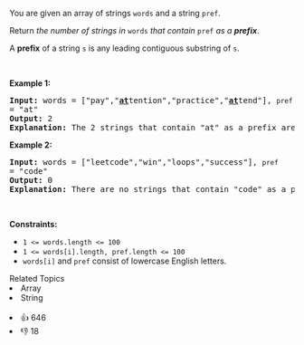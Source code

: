 <p>You are given an array of strings <code>words</code> and a string <code>pref</code>.</p>

<p>Return <em>the number of strings in </em><code>words</code><em> that contain </em><code>pref</code><em> as a <strong>prefix</strong></em>.</p>

<p>A <strong>prefix</strong> of a string <code>s</code> is any leading contiguous substring of <code>s</code>.</p>

<p>&nbsp;</p> 
<p><strong class="example">Example 1:</strong></p>

<pre>
<strong>Input:</strong> words = ["pay","<strong><u>at</u></strong>tention","practice","<u><strong>at</strong></u>tend"], <span><code>pref </code></span>= "at"
<strong>Output:</strong> 2
<strong>Explanation:</strong> The 2 strings that contain "at" as a prefix are: "<u><strong>at</strong></u>tention" and "<u><strong>at</strong></u>tend".
</pre>

<p><strong class="example">Example 2:</strong></p>

<pre>
<strong>Input:</strong> words = ["leetcode","win","loops","success"], <span><code>pref </code></span>= "code"
<strong>Output:</strong> 0
<strong>Explanation:</strong> There are no strings that contain "code" as a prefix.
</pre>

<p>&nbsp;</p> 
<p><strong>Constraints:</strong></p>

<ul> 
 <li><code>1 &lt;= words.length &lt;= 100</code></li> 
 <li><code>1 &lt;= words[i].length, pref.length &lt;= 100</code></li> 
 <li><code>words[i]</code> and <code>pref</code> consist of lowercase English letters.</li> 
</ul>

<div><div>Related Topics</div><div><li>Array</li><li>String</li></div></div><br><div><li>👍 646</li><li>👎 18</li></div>